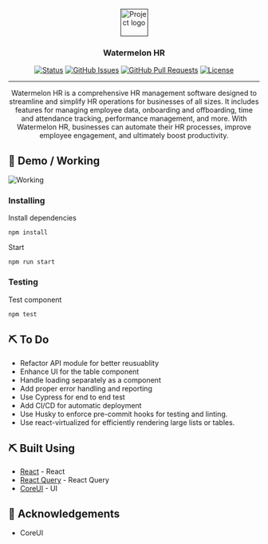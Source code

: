 <p align="center">
  <a href="" rel="noopener">
  <img width="55px" height="55px" src="https://i.imgur.com/K31sBGO.png" alt="Project logo"></a>
</p>

<h3 align="center">Watermelon HR</h3>

<div align="center">

  [![Status](https://img.shields.io/badge/status-active-success.svg)]() 
  [![GitHub Issues](https://img.shields.io/github/issues/wilsonshh/watermelon-hr.svg)](https://github.com/wilsonshh/watermelon-hr/issues)
  [![GitHub Pull Requests](https://img.shields.io/github/issues-pr/kylelobo/The-Documentation-Compendium.svg)](https://github.com/wilsonshh/watermelon-hr/pulls)
  [![License](https://img.shields.io/badge/license-MIT-blue.svg)](/LICENSE)

</div>

---

<p align="center"> 
Watermelon HR is a comprehensive HR management software designed to streamline and simplify HR operations for businesses of all sizes. It includes features for managing employee data, onboarding and offboarding, time and attendance tracking, performance management, and more. With Watermelon HR, businesses can automate their HR processes, improve employee engagement, and ultimately boost productivity.
<br> 
</p>

## 🎥 Demo / Working <a name = "demo"></a>
![Working](https://media.giphy.com/media/keMjVBhNYTXUf3PiDy/giphy.gif)

### Installing

Install dependencies
```
npm install
```

Start

```
npm run start
```

### Testing

Test component
```
npm test
```

## ⛏️ To Do</a>
- Refactor API module for better reusuablity
- Enhance UI for the table component
- Handle loading separately as a component
- Add proper error handling and reporting
- Use Cypress for end to end test
- Add CI/CD for automatic deployment
- Use Husky to enforce pre-commit hooks for testing and linting.
- Use react-virtualized for efficiently rendering large lists or tables.


## ⛏️ Built Using <a name = "built_using"></a>
- [React](https://www.mysql.com/) - React
- [React Query](https://www.mysql.com/) - React Query
- [CoreUI](https://coreui.io/) - UI

## 🎉 Acknowledgements <a name = "acknowledgement"></a>
- CoreUI
